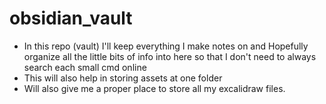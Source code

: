 # obsidian_vault
- In this repo (vault) I'll keep everything I make notes on and Hopefully organize all the little bits of info into here so that I don't need to always search each small cmd online
- This will also help in storing assets at one folder
- Will also give me a proper place to store all my excalidraw files.